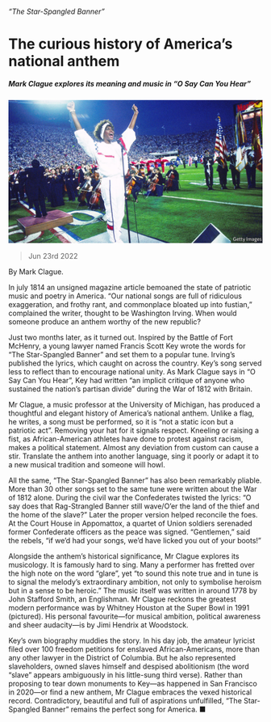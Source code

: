 ###### “The Star-Spangled Banner”

# The curious history of America’s national anthem 

##### Mark Clague explores its meaning and music in “O Say Can You Hear” 

![image](images/20220625_CUP004.jpg) 

> Jun 23rd 2022 

By Mark Clague. 

In july 1814 an unsigned magazine article bemoaned the state of patriotic music and poetry in America. “Our national songs are full of ridiculous exaggeration, and frothy rant, and commonplace bloated up into fustian,” complained the writer, thought to be Washington Irving. When would someone produce an anthem worthy of the new republic? 

Just two months later, as it turned out. Inspired by the Battle of Fort McHenry, a young lawyer named Francis Scott Key wrote the words for “The Star-Spangled Banner” and set them to a popular tune. Irving’s  published the lyrics, which caught on across the country. Key’s song served less to reflect than to encourage national unity. As Mark Clague says in “O Say Can You Hear”, Key had written “an implicit critique of anyone who sustained the nation’s partisan divide” during the War of 1812 with Britain.

Mr Clague, a music professor at the University of Michigan, has produced a thoughtful and elegant history of America’s national anthem. Unlike a flag, he writes, a song must be performed, so it is “not a static icon but a patriotic act”. Removing your hat for it signals respect. Kneeling or raising a fist, as African-American athletes have done to protest against racism, makes a political statement. Almost any deviation from custom can cause a stir. Translate the anthem into another language, sing it poorly or adapt it to a new musical tradition and someone will howl.

All the same, “The Star-Spangled Banner” has also been remarkably pliable. More than 30 other songs set to the same tune were written about the War of 1812 alone. During the civil war the Confederates twisted the lyrics: “O say does that Rag-Strangled Banner still wave/O’er the land of the thief and the home of the slave?” Later the proper version helped reconcile the foes. At the Court House in Appomattox, a quartet of Union soldiers serenaded former Confederate officers as the peace was signed. “Gentlemen,” said the rebels, “if we’d had your songs, we’d have licked you out of your boots!” 

Alongside the anthem’s historical significance, Mr Clague explores its musicology. It is famously hard to sing. Many a performer has fretted over the high note on the word “glare”, yet “to sound this note true and in tune is to signal the melody’s extraordinary ambition, not only to symbolise heroism but in a sense to be heroic.” The music itself was written in around 1778 by John Stafford Smith, an Englishman. Mr Clague reckons the greatest modern performance was by Whitney Houston at the Super Bowl in 1991 (pictured). His personal favourite—for musical ambition, political awareness and sheer audacity—is by Jimi Hendrix at Woodstock.

Key’s own biography muddies the story. In his day job, the amateur lyricist filed over 100 freedom petitions for enslaved African-Americans, more than any other lawyer in the District of Columbia. But he also represented slaveholders, owned slaves himself and despised abolitionism (the word “slave” appears ambiguously in his little-sung third verse). Rather than proposing to tear down monuments to Key—as happened in San Francisco in 2020—or find a new anthem, Mr Clague embraces the vexed historical record. Contradictory, beautiful and full of aspirations unfulfilled, “The Star-Spangled Banner” remains the perfect song for America. ■

